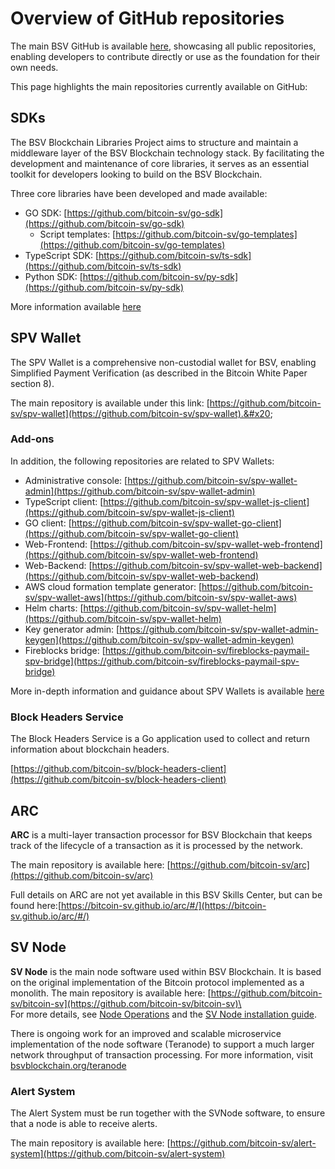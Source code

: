 # Overview of GitHub repositories

The main BSV GitHub is available [here](https://github.com/orgs/bsv-blockchain/repositories), showcasing all public repositories, enabling developers to contribute directly or use as the foundation for their own needs.

This page highlights the main repositories currently available on GitHub:

## SDKs

The BSV Blockchain Libraries Project aims to structure and maintain a middleware layer of the BSV Blockchain technology stack. By facilitating the development and maintenance of core libraries, it serves as an essential toolkit for developers looking to build on the BSV Blockchain.

Three core libraries have been developed and made available:

* GO SDK: [https://github.com/bitcoin-sv/go-sdk](https://github.com/bitcoin-sv/go-sdk)
  * Script templates: [https://github.com/bitcoin-sv/go-templates](https://github.com/bitcoin-sv/go-templates)
* TypeScript SDK: [https://github.com/bitcoin-sv/ts-sdk](https://github.com/bitcoin-sv/ts-sdk)
* Python SDK: [https://github.com/bitcoin-sv/py-sdk](https://github.com/bitcoin-sv/py-sdk)

More information available [here](../guides/sdks/)

## SPV Wallet

The SPV Wallet is a comprehensive non-custodial wallet for BSV, enabling Simplified Payment Verification (as described in the Bitcoin White Paper section 8).&#x20;

The main repository is available under this link: [https://github.com/bitcoin-sv/spv-wallet](https://github.com/bitcoin-sv/spv-wallet).&#x20;

### Add-ons

In addition, the following repositories are related to SPV Wallets:

* Administrative console: [https://github.com/bitcoin-sv/spv-wallet-admin](https://github.com/bitcoin-sv/spv-wallet-admin)
* TypeScript client: [https://github.com/bitcoin-sv/spv-wallet-js-client](https://github.com/bitcoin-sv/spv-wallet-js-client)
* GO client: [https://github.com/bitcoin-sv/spv-wallet-go-client](https://github.com/bitcoin-sv/spv-wallet-go-client)
* Web-Frontend: [https://github.com/bitcoin-sv/spv-wallet-web-frontend](https://github.com/bitcoin-sv/spv-wallet-web-frontend)
* Web-Backend: [https://github.com/bitcoin-sv/spv-wallet-web-backend](https://github.com/bitcoin-sv/spv-wallet-web-backend)
* AWS cloud formation template generator: [https://github.com/bitcoin-sv/spv-wallet-aws](https://github.com/bitcoin-sv/spv-wallet-aws)
* Helm charts: [https://github.com/bitcoin-sv/spv-wallet-helm](https://github.com/bitcoin-sv/spv-wallet-helm)
* Key generator admin: [https://github.com/bitcoin-sv/spv-wallet-admin-keygen](https://github.com/bitcoin-sv/spv-wallet-admin-keygen)
* Fireblocks bridge: [https://github.com/bitcoin-sv/fireblocks-paymail-spv-bridge](https://github.com/bitcoin-sv/fireblocks-paymail-spv-bridge)

More in-depth information and guidance about SPV Wallets is available [here](../bsv-skills-center/bsv-protocol-documentation/light-clients-and-spv-processes/)

### Block Headers Service

The Block Headers Service is a Go application used to collect and return information about blockchain headers.&#x20;

[https://github.com/bitcoin-sv/block-headers-client](https://github.com/bitcoin-sv/block-headers-client)

## ARC

**ARC** is a multi-layer transaction processor for BSV Blockchain that keeps track of the lifecycle of a transaction as it is processed by the network.

The main repository is available here: [https://github.com/bitcoin-sv/arc](https://github.com/bitcoin-sv/arc)

Full details on ARC are not yet available in this BSV Skills Center, but can be found here:[https://bitcoin-sv.github.io/arc/#/](https://bitcoin-sv.github.io/arc/#/)

## SV Node

**SV Node** is the main node software used within BSV Blockchain. It is based on the original implementation of the Bitcoin protocol implemented as a monolith. The main repository is available here: [https://github.com/bitcoin-sv/bitcoin-sv](https://github.com/bitcoin-sv/bitcoin-sv)\
\
For more details, see [Node Operations](../bsv-skills-center/bsv-protocol-documentation/node-operations/) and the [SV Node installation guide](../network-topology/nodes/sv-node/installation/).

There is ongoing work for an improved and scalable microservice implementation of the node software (Teranode) to support a much larger network throughput of transaction processing. For more information, visit [bsvblockchain.org/teranode](https://www.bsvblockchain.org/teranode)&#x20;

### Alert System

The Alert System must be run together with the SVNode software, to ensure that a node is able to receive alerts.

The main repository is available here: [https://github.com/bitcoin-sv/alert-system](https://github.com/bitcoin-sv/alert-system)
